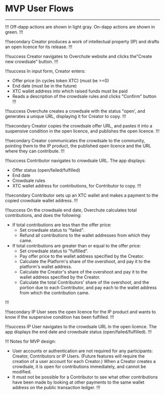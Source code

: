 # MVP User Flows

---

!!!
Off-dapp actions are shown in light gray. On-dapp actions are shown in green.
!!!

!!!secondary
Creator produces a work of intellectual property (IP) and drafts an open licence for its release.
!!!

!!!success
Creator navigates to Overchute website and clicks the"Create new crowdsale" button.
!!!

!!!success In input form, Creator enters:

- Offer price (in cycles token XTC) (must be >=0)
- End date (must be in the future)
- XTC wallet address into which raised funds must be paid
- Reads a description of the crowdsale rules and clicks "Confirm" button
  !!!

!!!success
Overchute creates a crowdsale with the status "open', and generates a unique URL, displaying it for Creator to copy.
!!!

!!!secondary
Creator copies the crowdsale offer URL, and pastes it into a suspensive condition in the open licence, and publishes the open licence.
!!!

!!!secondary
Creator communicates the crowdsale to the community, pointing them to the IP product, the published open licence and the URL where they can contribute.
!!!

!!!success Contributor navigates to crowdsale URL. The app displays:

- Offer status (open/failed/fulfilled)
- End date
- Crowdsale rules
- XTC wallet address for contributions, for Contributor to copy.
  !!!

!!!secondary
Contributor sets up an XTC wallet and makes a payment to the copied crowdsale wallet address.
!!!

!!!success On the crowdsale end date, Overchute calculates total contributions, and does the following:

- If total contributions are less than the offer price:
  - Set crowdsale status to "failed".
  - Refund all contributions to the wallet addresses from which they came.
- If total contributions are greater than or equal to the offer price:
  - Set crowdsale status to "fulfilled".
  - Pay offer price to the wallet address specified by the Creator.
  - Calculate the Platform's share of the overshoot, and pay it to the platform's wallet address.
  - Calculate the Creator's share of the overshoot and pay it to the wallet address specified by the Creator.
  - Calculate the total Contributors' share of the overshoot, and the portion due to each Contributor, and pay each to the wallet address from which the contribution came.

!!!

!!!secondary
IP User sees the open licence for the IP product and wants to know if the suspensive condition has been fulfilled.
!!!

!!!success
IP User navigates to the crowdsale URL in the open licence. The app displays the end date and crowdsale status (open/failed/fulfilled).
!!!

!!! Notes for MVP design:

- User accounts or authentication are not required for any participants: Creator, Contributors or IP Users. (Future features will require the creation of a user account for each Creator.)
  When a Creator creates a crowdsale, it is open for contributions immediately, and cannot be modified.
- It must not be possible for a Contributor to see what other contributions have been made by looking at other payments to the same wallet address on the public transaction ledger.
  !!!
